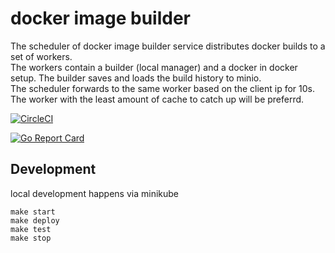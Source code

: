 # docker image builder

The scheduler of docker image builder service distributes docker builds to a set of workers.  
The workers contain a builder (local manager) and a docker in docker setup. The builder saves and loads the build history to minio.  
The scheduler forwards to the same worker based on the client ip for 10s.  
The worker with the least amount of cache to catch up will be preferrd.  

[![CircleCI](https://circleci.com/gh/utopia-planitia/docker-image-builder.svg?style=shield)](https://circleci.com/gh/utopia-planitia/docker-image-builder)

[![Go Report Card](https://goreportcard.com/badge/github.com/utopia-planitia/docker-image-builder)](https://goreportcard.com/report/github.com/utopia-planitia/docker-image-builder)

## Development

local development happens via minikube
```
make start
make deploy
make test
make stop
```
